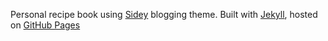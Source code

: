 Personal recipe book using [Sidey]() blogging theme.
Built with [Jekyll](https://jekyllrb.com/), hosted on [GitHub Pages](https://pages.github.com/)